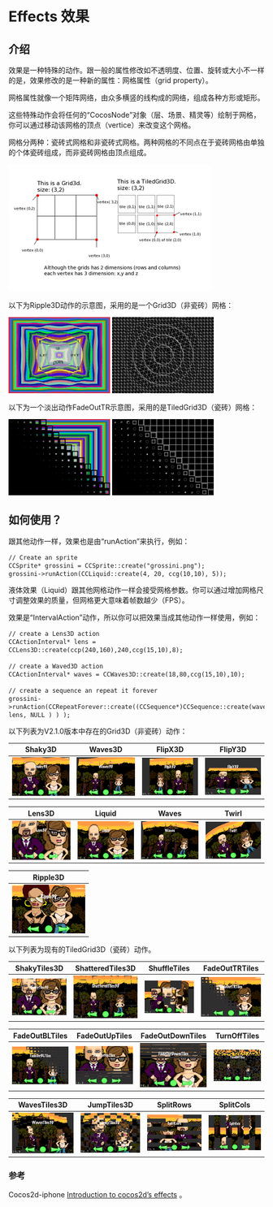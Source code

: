 # Effects 效果

## 介绍

效果是一种特殊的动作。跟一般的属性修改如不透明度、位置、旋转或大小不一样的是，效果修改的是一种新的属性：网格属性（grid property）。

网格属性就像一个矩阵网络，由众多横竖的线构成的网络，组成各种方形或矩形。

这些特殊动作会将任何的“CocosNode”对象（层、场景、精灵等）绘制于网格，你可以通过移动该网格的顶点（vertice）来改变这个网格。

网格分两种：瓷砖式网格和非瓷砖式网格。两种网格的不同点在于瓷砖网格由单独的个体瓷砖组成，而非瓷砖网格由顶点组成。

![](./res/tiled_and_nontiled_grid.png)

以下为Ripple3D动作的示意图，采用的是一个Grid3D（非瓷砖）网格：

![](./res/effect_ripple3d.png) ![](./res/effect_ripple3d_grid.png)

以下为一个淡出动作FadeOutTR示意图，采用的是TiledGrid3D（瓷砖）网格： 

![](./res/effect_fadeouttiles.png) ![](./res/effect_fadeouttiles_grid.png)

## 如何使用？

跟其他动作一样，效果也是由“runAction”来执行，例如：

	// Create an sprite
	CCSprite* grossini = CCSprite::create("grossini.png");
	grossini->runAction(CCLiquid::create(4, 20, ccg(10,10), 5));

液体效果（Liquid）跟其他网格动作一样会接受网格参数。你可以通过增加网格尺寸调整效果的质量，但网格更大意味着帧数越少（FPS）。

效果是“IntervalAction”动作，所以你可以把效果当成其他动作一样使用，例如：

	// create a Lens3D action
	CCActionInterval* lens = CCLens3D::create(ccp(240,160),240,ccg(15,10),8);
	
	// create a Waved3D action
	CCActionInterval* waves = CCWaves3D::create(18,80,ccg(15,10),10);
	
	// create a sequence an repeat it forever
	grossini->runAction(CCRepeatForever::create((CCSequence*)CCSequence::create(waves, lens, NULL ) ) );

以下列表为V2.1.0版本中存在的Grid3D（非瓷砖）动作：

|Shaky3D|Waves3D|FlipX3D|FlipY3D|
|-------|-------|-------|-------|
|![](./res/IMG_0001.PNG)|![](./res/IMG_0002.PNG)|![](./res/IMG_0003.PNG)|![](./res/IMG_0004.PNG)|

|Lens3D|Liquid|Waves|Twirl|
|------|------|-----|-----|
|![](./res/IMG_0005.PNG)|![](./res/IMG_0007.PNG)|![](./res/IMG_0008.PNG)|![](./res/IMG_0011.PNG)|

|Ripple3D|
|--------|
|![](./res/IMG_0002_2.PNG)|


以下列表为现有的TiledGrid3D（瓷砖）动作。

|ShakyTiles3D|ShatteredTiles3D|ShuffleTiles|FadeOutTRTiles|
|------------|----------------|------------|--------------|
|![](./res/IMG_0012.PNG)|![](./res/IMG_0013.PNG)|![](./res/IMG_0014.PNG)|![](./res/IMG_0015.PNG)|

|FadeOutBLTiles|FadeOutUpTiles|FadeOutDownTiles|TurnOffTiles|
|--------------|--------------|----------------|------------|
|![](./res/IMG_0016.PNG)|![](./res/IMG_0017.PNG)|![](./res/IMG_0019.PNG)|![](./res/IMG_0020.PNG)|

|WavesTiles3D|JumpTiles3D|SplitRows|SplitCols|
|------------|-----------|---------|---------|
|![](./res/IMG_0021.PNG)|![](./res/IMG_0022.PNG)|![](./res/IMG_0023.PNG)|![](./res/IMG_0024.PNG)| 
			
### 参考

Cocos2d-iphone [Introduction to cocos2d’s effects](http://www.cocos2d-iphone.org/archives/40)
。
